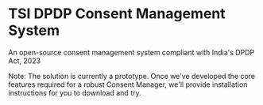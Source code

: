 # TSI DPDP Consent Management System
An open-source consent management system compliant with India's DPDP Act, 2023

Note: The solution is currently a prototype. Once we've developed the core features required for a robust Consent Manager, we'll provide installation instructions for you to download and try. 
